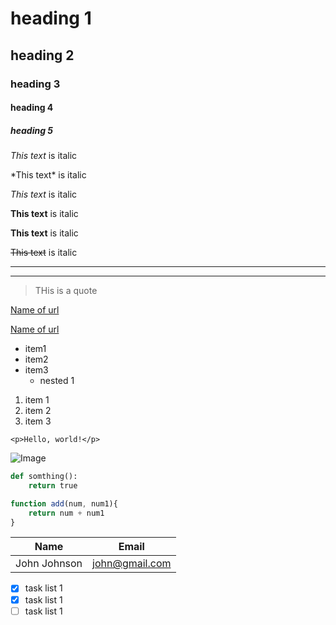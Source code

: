 # heading 1
## heading 2
### heading 3
#### heading 4
##### heading 5


<!-- italics -->
*This text* is italic

\*This text\* is italic

_This text_ is italic

<!-- strong -->
**This text** is italic

__This text__ is italic

<!-- strikethrough -->
~~This text~~ is italic

<!-- horizontal rule -->

---
___ 

<!-- blockquote -->
> THis is a quote

<!-- links -->
[Name of url](http://example.com) 

[Name of url](http://example.com
"Preview url")

<!-- ul -->
* item1
* item2
* item3
    * nested 1

<!-- ol -->

1. item 1
1. item 2
1. item 3


<!-- inline code block -->
`<p>Hello, world!</p>`

<!-- images -->
![Image](https://pngimg.com/uploads/mario/small/mario_PNG115.png)


<!-- github markdown -->

<!-- Code Blocks -->
```python
def somthing():
    return true
```

```javascript
function add(num, num1){
    return num + num1
}
```

<!-- tables -->

| Name | Email |
|------| --------|
|John Johnson| john@gmail.com|


<!-- task lists -->
* [x] task list 1
* [x] task list 1
* [ ] task list 1